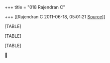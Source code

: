 +++
title = "018 Rajendran C"

+++
[[Rajendran C	2011-06-18, 05:01:21 [Source](https://groups.google.com/g/bvparishat/c/XWXjobVnmP4)]]



[TABLE]

[TABLE]

[TABLE]



